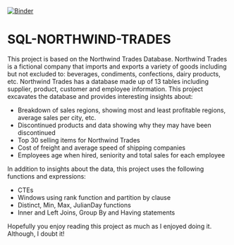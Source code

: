 [![Binder](https://mybinder.org/badge_logo.svg)](https://mybinder.org/v2/gh/wallywanderlust/SQL-NORTHWIND-TRADES/main?labpath=SQL%20Northwind%20Project.ipynb)

# SQL-NORTHWIND-TRADES

This project is based on the Northwind Trades Database. Northwind Trades is a fictional company that imports and exports a variety of goods including but not excluded to: 
beverages, condiments, confections, dairy products, etc. Northwind Trades has a database made up of 13 tables including supplier, product, customer and employee information. This project excavates the database and provides interesting insights about:

- Breakdown of sales regions, showing most and least profitable regions, average sales per city, etc.
- Discontinued products and data showing why they may have been discontinued
- Top 30 selling items for Northwind Trades
- Cost of freight and average speed of shipping companies
- Employees age when hired, seniority and total sales for each employee

In addition to insights about the data, this project uses the following functions and expressions:

- CTEs
- Windows using rank function and partition by clause
- Distinct, Min, Max, JulianDay functions
- Inner and Left Joins, Group By and Having statements

Hopefully you enjoy reading this project as much as I enjoyed doing it. Although, I doubt it! 

